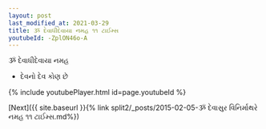 ```yaml
---
layout: post
last_modified_at: 2021-03-29
title: ૐ દેવાધીદેવાયા નમહ ૧૧ ટાઈમ્સ
youtubeId: -ZplON46o-A
---
```

 
 
 ૐ દેવાધીદેવાયા નમહ  
 
 -  દેવનો દેવ કોણ છે 
 
  
 
  
 
 
 
 
 
 


{% include youtubePlayer.html id=page.youtubeId %}
 
[Next]({{ site.baseurl }}{% link  split2/_posts/2015-02-05-ૐ દેવાસુર વિનિર્માથરે નમહ ૧૧ ટાઈમ્સ.md%})
 
